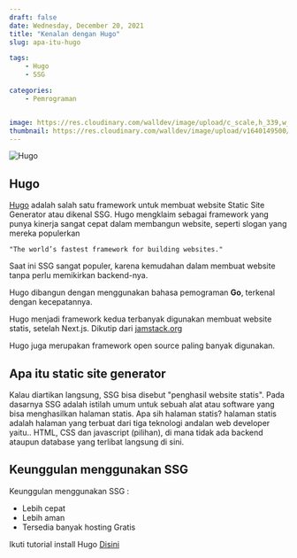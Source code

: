 ```yaml
---
draft: false
date: Wednesday, December 20, 2021
title: "Kenalan dengan Hugo"
slug: apa-itu-hugo

tags:
    - Hugo
    - SSG

categories:
    - Pemrograman


image: https://res.cloudinary.com/walldev/image/upload/c_scale,h_339,w_509/hugo-logo_beyk0d.png
thumbnail: https://res.cloudinary.com/walldev/image/upload/v1640149500/hugo-logo_beyk0d.png
---
```


![Hugo](https://res.cloudinary.com/walldev/image/upload/v1640149500/hugo-logo_beyk0d.png)

## Hugo

[Hugo](https://gohugo.io/) adalah salah satu framework untuk membuat website Static Site Generator atau dikenal SSG. Hugo mengklaim sebagai framework yang punya kinerja sangat cepat dalam membangun website, seperti slogan yang mereka populerkan 

`"The world’s fastest framework for building websites."` 

Saat ini SSG sangat populer, karena kemudahan dalam membuat website tanpa perlu memikirkan backend-nya.

Hugo dibangun dengan menggunakan bahasa pemograman **Go**, terkenal dengan kecepatannya. 

Hugo menjadi framework kedua terbanyak digunakan membuat website statis, setelah Next.js. Dikutip dari [jamstack.org](https://jamstack.org/generators/)

Hugo juga merupakan framework open source paling banyak digunakan.


## Apa itu static site generator

Kalau diartikan langsung, SSG bisa disebut "penghasil website statis". Pada dasarnya SSG adalah istilah umum untuk sebuah alat atau software yang bisa menghasilkan halaman statis.
Apa sih halaman statis? halaman statis adalah halaman yang terbuat dari tiga teknologi andalan web developer yaitu.. HTML, CSS dan javascript (pilihan), di mana tidak ada backend ataupun database yang terlibat langsung di sini.

## Keunggulan menggunakan SSG

Keunggulan menggunakan SSG :
- Lebih cepat
- Lebih aman
- Tersedia banyak hosting Gratis

Ikuti tutorial install Hugo [Disini](https://gohugo.io/)